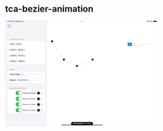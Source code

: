 # tca-bezier-animation
![image](RocketSim_Recording_iPad_Air_(5th_generation)_2022-12-05_11.12.18.gif)
